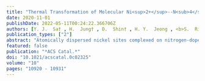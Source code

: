 ```yaml
---
title: "Thermal Transformation of Molecular Ni<sup>2+</sup>--N<sub>4</sub> Sites for Enhanced CO<sub>2</sub> Electroreduction Activity"
date: 2020-11-01
publishDate: 2022-05-11T00:24:22.366706Z
authors: [Y. J.  Sa† , H.  Jung† , D.  Shin† , H. Y.  Jeong , <b>S.  Ringe</b> , H.  Kim* , Y. J.  Hwang* , S. H.  Joo* ]
publication_types: ["2"]
abstract: "Atomically dispersed nickel sites complexed on nitrogen-doped carbon (Ni–N/C) have demonstrated considerable activity for the selective electrochemical carbon dioxide reduction reaction (CO2RR) to CO. However, the high-temperature treatment typically involved during the activation of Ni–N/C catalysts makes the origin of the high activity elusive. In this work, Ni(II) phthalocyanine molecules grafted on carbon nanotube (NiPc/CNT) and heat-treated NiPc/CNT (H-NiPc/CNT) are exploited as model catalysts to investigate the impact of thermal activation on the structure of active site and CO2RR activity. H-NiPc/CNT exhibits ~4.7-fold higher turnover frequency for CO2RR to CO in comparison to NiPc/CNT. Extended X-ray absorption fine structure analysis and density functional theory (DFT) calculations reveal that the heat treatment transforms molecular Ni2+–N4 sites of NiPc into Ni+–N3V (V: vacancy) and Ni+–N3 sites incorporated in the graphene lattice that concomitantly involves a breakage of Ni–N bonding, shrinkage in the Ni–N–C local structure, and decrease in the oxidation state of the Ni center from +2 to +1. DFT calculations combined with micro-kinetic modeling suggest that the Ni–N3V site appears to be responsible for the high CO2RR activity because of its lower barrier for the formation of *COOH intermediate and optimum *CO binding energy. In situ/operando X-ray absorption spectroscopy analyses further corroborate the importance of reduced Ni+ species in boosting the CO2RR activity."
featured: false
publication: "*ACS Catal.*"
doi: "10.1021/acscatal.0c02325"
volume: "10"
pages: "10920 - 10931"
---
```


